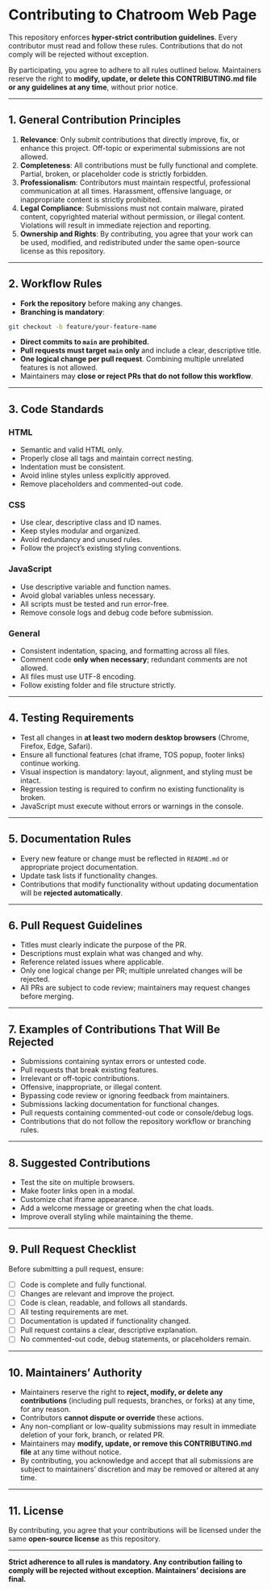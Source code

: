 # Contributing to Chatroom Web Page

This repository enforces **hyper-strict contribution guidelines**. Every contributor must read and follow these rules. Contributions that do not comply will be rejected without exception.  

By participating, you agree to adhere to all rules outlined below. Maintainers reserve the right to **modify, update, or delete this CONTRIBUTING.md file or any guidelines at any time**, without prior notice.

---

## 1. General Contribution Principles

1. **Relevance**: Only submit contributions that directly improve, fix, or enhance this project. Off-topic or experimental submissions are not allowed.  
2. **Completeness**: All contributions must be fully functional and complete. Partial, broken, or placeholder code is strictly forbidden.  
3. **Professionalism**: Contributors must maintain respectful, professional communication at all times. Harassment, offensive language, or inappropriate content is strictly prohibited.  
4. **Legal Compliance**: Submissions must not contain malware, pirated content, copyrighted material without permission, or illegal content. Violations will result in immediate rejection and reporting.  
5. **Ownership and Rights**: By contributing, you agree that your work can be used, modified, and redistributed under the same open-source license as this repository.  

---

## 2. Workflow Rules

- **Fork the repository** before making any changes.  
- **Branching is mandatory**:  
```bash
git checkout -b feature/your-feature-name
```
- **Direct commits to `main` are prohibited.**  
- **Pull requests must target `main` only** and include a clear, descriptive title.  
- **One logical change per pull request**. Combining multiple unrelated features is not allowed.  
- Maintainers may **close or reject PRs that do not follow this workflow**.  

---

## 3. Code Standards

### HTML
- Semantic and valid HTML only.  
- Properly close all tags and maintain correct nesting.  
- Indentation must be consistent.  
- Avoid inline styles unless explicitly approved.  
- Remove placeholders and commented-out code.  

### CSS
- Use clear, descriptive class and ID names.  
- Keep styles modular and organized.  
- Avoid redundancy and unused rules.  
- Follow the project’s existing styling conventions.  

### JavaScript
- Use descriptive variable and function names.  
- Avoid global variables unless necessary.  
- All scripts must be tested and run error-free.  
- Remove console logs and debug code before submission.

### General
- Consistent indentation, spacing, and formatting across all files.  
- Comment code **only when necessary**; redundant comments are not allowed.  
- All files must use UTF-8 encoding.  
- Follow existing folder and file structure strictly.  

---

## 4. Testing Requirements

- Test all changes in **at least two modern desktop browsers** (Chrome, Firefox, Edge, Safari).  
- Ensure all functional features (chat iframe, TOS popup, footer links) continue working.  
- Visual inspection is mandatory: layout, alignment, and styling must be intact.  
- Regression testing is required to confirm no existing functionality is broken.  
- JavaScript must execute without errors or warnings in the console.  

---

## 5. Documentation Rules

- Every new feature or change must be reflected in `README.md` or appropriate project documentation.  
- Update task lists if functionality changes.  
- Contributions that modify functionality without updating documentation will be **rejected automatically**.  

---

## 6. Pull Request Guidelines

- Titles must clearly indicate the purpose of the PR.  
- Descriptions must explain what was changed and why.  
- Reference related issues where applicable.  
- Only one logical change per PR; multiple unrelated changes will be rejected.  
- All PRs are subject to code review; maintainers may request changes before merging.  

---

## 7. Examples of Contributions That Will Be Rejected

- Submissions containing syntax errors or untested code.  
- Pull requests that break existing features.  
- Irrelevant or off-topic contributions.  
- Offensive, inappropriate, or illegal content.  
- Bypassing code review or ignoring feedback from maintainers.  
- Submissions lacking documentation for functional changes.  
- Pull requests containing commented-out code or console/debug logs.  
- Contributions that do not follow the repository workflow or branching rules.  

---

## 8. Suggested Contributions

- Test the site on multiple browsers.  
- Make footer links open in a modal.  
- Customize chat iframe appearance.  
- Add a welcome message or greeting when the chat loads.  
- Improve overall styling while maintaining the theme.  

---

## 9. Pull Request Checklist

Before submitting a pull request, ensure:

- [ ] Code is complete and fully functional.  
- [ ] Changes are relevant and improve the project.  
- [ ] Code is clean, readable, and follows all standards.  
- [ ] All testing requirements are met.  
- [ ] Documentation is updated if functionality changed.  
- [ ] Pull request contains a clear, descriptive explanation.  
- [ ] No commented-out code, debug statements, or placeholders remain.  

---

## 10. Maintainers’ Authority

- Maintainers reserve the right to **reject, modify, or delete any contributions** (including pull requests, branches, or forks) at any time, for any reason.  
- Contributors **cannot dispute or override** these actions.  
- Any non-compliant or low-quality submissions may result in immediate deletion of your fork, branch, or related PR.  
- Maintainers may **modify, update, or remove this CONTRIBUTING.md file** at any time without notice.  
- By contributing, you acknowledge and accept that all submissions are subject to maintainers’ discretion and may be removed or altered at any time.  

---

## 11. License

By contributing, you agree that your contributions will be licensed under the same **open-source license** as this repository.  

---

**Strict adherence to all rules is mandatory. Any contribution failing to comply will be rejected without exception. Maintainers’ decisions are final.**
